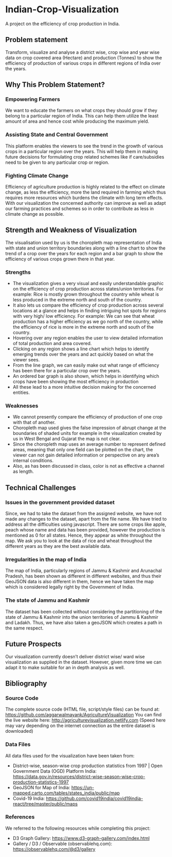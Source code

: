 # Indian-Crop-Visualization
A project on the efficiency of crop production in India.

## Problem statement
Transform, visualize and analyse a district wise, crop wise and year wise data on crop covered area (Hectare) and production (Tonnes) to show the efficiency of production of various crops in different regions of India over the years. 

## Why This Problem Statement?
### Empowering Farmers
We want to educate the farmers on what crops they should grow if they belong to a particular region of India. This can help them utilize the least amount of area and hence cost while producing the maximum yield.
### Assisting State and Central Government
This platform enables the viewers to see the trend in the growth of various crops in a particular region over the years. This will help them in making future decisions for formulating crop related schemes like if care/subsidies need to be given to any particular crop or region.
### Fighting Climate Change
Efficiency of agriculture production is highly related to the effect on climate change, as less the efficiency, more the land required in farming which thus requires more resources which burdens the climate with long term effects.  With our visualization the concerned authority can improve as well as adapt our farming practices and schemes so in order to contribute as less in climate change as possible.

## Strength and Weakness of Visualization 
The visualisation used by us is the choropleth map representation of India with state and union territory boundaries along with a line chart to show the trend of a crop over the years for each region and a bar graph to show the efficiency of various crops grown there in that year.
### Strengths
- The visualization gives a very visual and easily understandable graphic on the efficiency of crop production across states/union territories. For example: Rice is mostly grown throughout the country while wheat is less produced in the extreme north and south of the country.
- It also lets us compare the efficiency of crop production across several locations at a glance and helps in finding intriguing hot spots for regions with very high/ low efficiency. For example: We can see that wheat production has a higher efficiency as we go north of the country, while the efficiency of rice is more in the extreme north and south of the country.
- Hovering over any region enables the user to view detailed information of total production and area covered.
- Clicking on any region shows a line chart which helps to identify emerging trends over the years and act quickly based on what the viewer sees.
- From the line graph, we can easily make out what range of efficiency has been there for a particular crop over the years. 
- An ordered bar graph is also shown, which helps in identifying which crops have been showing the most efficiency in production
- All these lead to a more intuitive decision making for the concerned entities.

### Weaknesses
- We cannot presently compare the efficiency of production of one crop with that of another.
- Choropleth map used gives the false impression of abrupt change at the boundaries of shaded units for example in the visualization created by us in West Bengal and Gujarat the map is not clear.
- Since the choropleth map uses an average number to represent defined areas, meaning that only one field can be plotted on the chart, the viewer can not gain detailed information or perspective on any area’s internal conditions.
- Also, as has been discussed in class, color is not as effective a channel as length.

## Technical Challenges
### Issues in the government provided dataset
Since, we had to take the dataset from the assigned website, we have not made any changes to the dataset, apart from the file name. We have tried to address all the difficulties using javascript. There are some crops like apple, peach whose name and data has been provided, however the production is mentioned as 0 for all states. Hence, they appear as white throughout the map. We ask you to look at the data of rice and wheat throughout the different years as they are the best available data.
### Irregularities in the map of India
The map of India, particularly regions of Jammu & Kashmir and Arunachal Pradesh, has been shown as different in different websites, and thus their GeoJSON data is also different in them, hence we have taken the map which is considered legally right by the Government of India.
### The state of Jammu and Kashmir
The dataset has been collected without considering the partitioning of the state of Jammu & Kashmir into the union territories of Jammu & Kashmir and Ladakh. Thus, we have also taken a geoJSON which creates a path in the same respect.

## Future Prospects
Our visualization currently doesn’t deliver district wise/ ward wise visualization as supplied in the dataset. However, given more time we can adapt it to make suitable for an in depth analysis as well.

## Bibliography
### Source Code
The complete source code (HTML file, script/style files) can be found at: https://github.com/aggarwalmayank/AgricultureVisualization
You can find the live website here: http://agriculturevisualization.netlify.com
(Speed here may vary depending on the internet connection as the entire dataset is downloaded)
### Data Files
All data files used for the visualization have been taken from:
- District-wise, season-wise crop production statistics from 1997 | Open Government Data (OGD) Platform India: https://data.gov.in/resources/district-wise-season-wise-crop-production-statistics-1997
- GeoJSON for Map of India: https://un-mapped.carto.com/tables/states_india/public/map
- Covid-19 India: https://github.com/covid19india/covid19india-react/tree/master/public/maps
### References
We referred to the following resources while completing this project:
- D3 Graph Gallery: https://www.d3-graph-gallery.com/index.html
- Gallery / D3 / Observable (observablehq.com): https://observablehq.com/@d3/gallery
